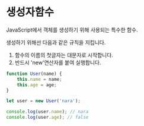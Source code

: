 # 생성자함수

JavaScript에서 객체를 생성하기 위해 사용되는 특수한 함수.

생성하기 위해선 다음과 같은 규칙을 지킵니다.

1. 함수의 이름의 첫글자는 대문자로 시작합니다.
2. 반드시 'new'연산자를 붙여 실행합니다.

```js
function User(name) {
    this.name = name;
    this.age = age;
}

let user = new User('nara');

console.log(user.name); // nara
console.log(user.age); // false
```


